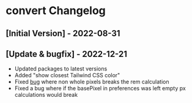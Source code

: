# convert Changelog

## [Initial Version] - 2022-08-31
## [Update & bugfix] - 2022-12-21
- Updated packages to latest versions
- Added "show closest Tailwind CSS color"
- Fixed [bug](https://github.com/raycast/extensions/issues/3914) where non whole pixels breaks the rem calculation
- Fixed a bug where if the basePixel in preferences was left empty px calculations would break
